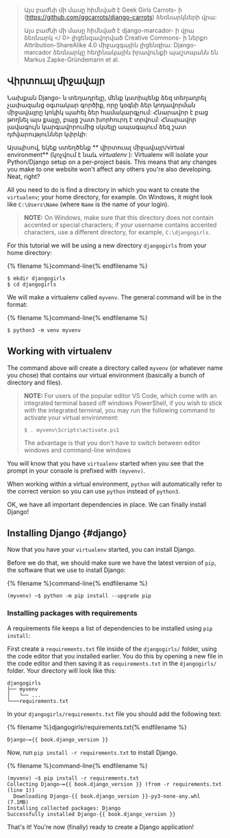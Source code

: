 > Այս բաժնի մի մասը հիմնված է Geek Girls Carrots- ի (https://github.com/ggcarrots/django-carrots) ձեռնարկների վրա:
> 
> Այս բաժնի մի մասը հիմնված է  django-marcador- ի վրա ձեռնարկ </ 0> լիցենզավորված Creative Commons- ի ներքո Attribution-ShareAlike 4.0 միջազգային լիցենզիա: Django-marcador ձեռնարկը հեղինակային իրավունքի պաշտպանն են Markus Zapke-Gründemann et al.</p> </blockquote> 
> 
> ## Վիրտուալ միջավայր
> 
> Նախքան Django- ն տեղադրելը, մենք կստիպենք ձեզ տեղադրել չափազանց օգտակար գործիք, որը կօգնի ձեր կոդավորման միջավայրը կոկիկ պահել ձեր համակարգչում: Հնարավոր է բաց թողնել այս քայլը, բայց շատ խորհուրդ է տրվում: Հնարավոր լավագույն կարգավորումից սկսելը ապագայում ձեզ շատ դժվարություններ կփրկի:
> 
> Այսպիսով, եկեք ստեղծենք ** վիրտուալ միջավայր/virtual environment** (կոչվում է նաև *virtualenv* ): Virtualenv will isolate your Python/Django setup on a per-project basis. This means that any changes you make to one website won't affect any others you're also developing. Neat, right?
> 
> All you need to do is find a directory in which you want to create the `virtualenv`; your home directory, for example. On Windows, it might look like `C:\Users\Name` (where `Name` is the name of your login).
> 
> > **NOTE:** On Windows, make sure that this directory does not contain accented or special characters; if your username contains accented characters, use a different directory, for example, `C:\djangogirls`.
> 
> For this tutorial we will be using a new directory `djangogirls` from your home directory:
> 
> {% filename %}command-line{% endfilename %}
> 
>     $ mkdir djangogirls
>     $ cd djangogirls
>     
> 
> We will make a virtualenv called `myvenv`. The general command will be in the format:
> 
> {% filename %}command-line{% endfilename %}
> 
>     $ python3 -m venv myvenv
>     
> 
> <!--sec data-title="Virtual environment: Windows" data-id="virtualenv_installation_windows"
data-collapse=true ces-->
> 
> To create a new `virtualenv`, you need to open the command prompt and run `python -m venv myvenv`. It will look like this:
> 
> {% filename %}command-line{% endfilename %}
> 
>     C:\Users\Name\djangogirls> python -m venv myvenv
>     
> 
> Where `myvenv` is the name of your `virtualenv`. You can use any other name, but stick to lowercase and use no spaces, accents or special characters. It is also good idea to keep the name short – you'll be referencing it a lot!
> 
> <!--endsec-->
> 
> <!--sec data-title="Virtual environment: Linux and OS X" data-id="virtualenv_installation_linuxosx"
data-collapse=true ces-->
> 
> We can create a `virtualenv` on both Linux and OS X by running `python3 -m venv myvenv`. It will look like this:
> 
> {% filename %}command-line{% endfilename %}
> 
>     $ python3 -m venv myvenv
>     
> 
> `myvenv` is the name of your `virtualenv`. You can use any other name, but stick to lowercase and use no spaces. It is also a good idea to keep the name short as you'll be referencing it a lot!
> 
> > **NOTE:** On some versions of Debian/Ubuntu you may receive the following error:
> > 
> > {% filename %}command-line{% endfilename %}
> > 
> >     The virtual environment was not created successfully because ensurepip is not available.  On Debian/Ubuntu systems, you need to install the python3-venv package using the following command.
> >        apt install python3-venv
> >     You may need to use sudo with that command.  After installing the python3-venv package, recreate your virtual environment.
> >     
> > 
> > In this case, follow the instructions above and install the `python3-venv` package: {% filename %}command-line{% endfilename %}
> > 
> >     $ sudo apt install python3-venv
> >     
> > 
> > **NOTE:** On some versions of Debian/Ubuntu initiating the virtual environment like this currently gives the following error:
> > 
> > {% filename %}command-line{% endfilename %}
> > 
> >     Error: Command '['/home/eddie/Slask/tmp/venv/bin/python3', '-Im', 'ensurepip', '--upgrade', '--default-pip']' returned non-zero exit status 1
> >     
> > 
> > To get around this, use the `virtualenv` command instead.
> > 
> > {% filename %}command-line{% endfilename %}
> > 
> >     $ sudo apt install python-virtualenv
> >     $ virtualenv --python=python{{ book.py_version }} myvenv
> >     
> > 
> > **NOTE:** If you get an error like
> > 
> > {% filename %}command-line{% endfilename %}
> > 
> >     E: Unable to locate package python3-venv
> >     
> > 
> > then instead run:
> > 
> > {% filename %}command-line{% endfilename %}
> > 
> >     sudo apt install python{{ book.py_version }}-venv
> >     
> 
> <!--endsec-->
> 
> ## Working with virtualenv
> 
> The command above will create a directory called `myvenv` (or whatever name you chose) that contains our virtual environment (basically a bunch of directory and files).
> 
> <!--sec data-title="Working with virtualenv: Windows" data-id="virtualenv_windows"
data-collapse=true ces-->
> 
> Start your virtual environment by running:
> 
> {% filename %}command-line{% endfilename %}
> 
>     C:\Users\Name\djangogirls> myvenv\Scripts\activate
>     
> 
> > **NOTE:** on Windows 10 you might get an error in the Windows PowerShell that says `execution of scripts is disabled on this system`. In this case, open another Windows PowerShell with the "Run as Administrator" option. Then try typing the following command before starting your virtual environment:
> > 
> > {% filename %}command-line{% endfilename %}
> > 
> >     C:\WINDOWS\system32> Set-ExecutionPolicy -ExecutionPolicy RemoteSigned
> >         Execution Policy Change
> >         The execution policy helps protect you from scripts that you do not trust. Changing the execution policy might expose you to the security risks described in the about_Execution_Policies help topic at http://go.microsoft.com/fwlink/?LinkID=135170. Do you want to change the execution policy? [Y] Yes  [A] Yes to All  [N] No  [L] No to All  [S] Suspend  [?] Help (default is "N"): A
> >     
> 
> <!-- (This comment separates the two blockquote blocks, so that GitBook and Crowdin don't merge them into a single block.) -->
> 
> > **NOTE:** For users of the popular editor VS Code, which come with an integrated terminal based off windows PowerShell, if you wish to stick with the integrated terminal, you may run the following command to activate your virtual environment:
> > 
> >     $ . myvenv\Scripts\activate.ps1
> >     
> > 
> > The advantage is that you don't have to switch between editor windows and command-line windows
> 
> <!--endsec-->
> 
> <!--sec data-title="Working with virtualenv: Linux and OS X" data-id="virtualenv_linuxosx"
data-collapse=true ces-->
> 
> Start your virtual environment by running:
> 
> {% filename %}command-line{% endfilename %}
> 
>     $ source myvenv/bin/activate
>     
> 
> Remember to replace `myvenv` with your chosen `virtualenv` name!
> 
> > **NOTE:** sometimes `source` might not be available. In those cases try doing this instead:
> > 
> > {% filename %}command-line{% endfilename %}
> > 
> >     $ . myvenv/bin/activate
> >     
> 
> <!--endsec-->
> 
> You will know that you have `virtualenv` started when you see that the prompt in your console is prefixed with `(myvenv)`.
> 
> When working within a virtual environment, `python` will automatically refer to the correct version so you can use `python` instead of `python3`.
> 
> OK, we have all important dependencies in place. We can finally install Django!
> 
> ## Installing Django {#django}
> 
> Now that you have your `virtualenv` started, you can install Django.
> 
> Before we do that, we should make sure we have the latest version of `pip`, the software that we use to install Django:
> 
> {% filename %}command-line{% endfilename %}
> 
>     (myvenv) ~$ python -m pip install --upgrade pip
>     
> 
> ### Installing packages with requirements
> 
> A requirements file keeps a list of dependencies to be installed using `pip install`:
> 
> First create a `requirements.txt` file inside of the `djangogirls/` folder, using the code editor that you installed earlier. You do this by opening a new file in the code editor and then saving it as `requirements.txt` in the `djangogirls/` folder. Your directory will look like this:
> 
>     djangogirls
>     ├── myvenv
>     │   └── ...
>     └───requirements.txt
>     
> 
> In your `djangogirls/requirements.txt` file you should add the following text:
> 
> {% filename %}djangogirls/requirements.txt{% endfilename %}
> 
>     Django~={{ book.django_version }}
>     
> 
> Now, run `pip install -r requirements.txt` to install Django.
> 
> {% filename %}command-line{% endfilename %}
> 
>     (myvenv) ~$ pip install -r requirements.txt
>     Collecting Django~={{ book.django_version }} (from -r requirements.txt (line 1))
>       Downloading Django-{{ book.django_version }}-py3-none-any.whl (7.1MB)
>     Installing collected packages: Django
>     Successfully installed Django-{{ book.django_version }}
>     
> 
> <!--sec data-title="Installing Django: Windows" data-id="django_err_windows"
data-collapse=true ces-->
> 
> > If you get an error when calling pip on Windows platform, please check if your project pathname contains spaces, accents or special characters (for example, `C:\Users\User Name\djangogirls`). If it does, please consider using another place without spaces, accents or special characters (suggestion: `C:\djangogirls`). Create a new virtualenv in the new directory, then delete the old one and try the above command again. (Moving the virtualenv directory won't work since virtualenv uses absolute paths.)
> 
> <!--endsec-->
> 
> <!--sec data-title="Installing Django: Windows 8 and Windows 10" data-id="django_err_windows8and10"
data-collapse=true ces-->
> 
> > Your command line might freeze after when you try to install Django. If this happens, instead of the above command use:
> > 
> > {% filename %}command-line{% endfilename %}
> > 
> >     C:\Users\Name\djangogirls> python -m pip install -r requirements.txt
> >     
> 
> <!--endsec-->
> 
> <!--sec data-title="Installing Django: Linux" data-id="django_err_linux"
data-collapse=true ces-->
> 
> > If you get an error when calling pip on Ubuntu 12.04 please run `python -m pip install -U --force-reinstall pip` to fix the pip installation in the virtualenv.
> 
> <!--endsec-->
> 
> That's it! You're now (finally) ready to create a Django application!